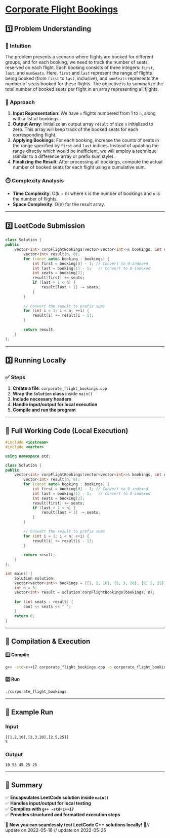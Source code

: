 # **[Corporate Flight Bookings](https://leetcode.com/problems/corporate-flight-bookings/description/)**  

## **1️⃣ Problem Understanding**  
### **📌 Intuition**  
The problem presents a scenario where flights are booked for different groups, and for each booking, we need to track the number of seats reserved on each flight. Each booking consists of three integers: `first`, `last`, and `numSeats`. Here, `first` and `last` represent the range of flights being booked (from `first` to `last`, inclusive), and `numSeats` represents the number of seats booked for these flights. The objective is to summarize the total number of booked seats per flight in an array representing all flights.

### **🚀 Approach**  
1. **Input Representation**: We have `n` flights numbered from 1 to `n`, along with a list of bookings.
2. **Output Array**: Initialize an output array `result` of size `n` initialized to zero. This array will keep track of the booked seats for each corresponding flight.
3. **Applying Bookings**: For each booking, increase the counts of seats in the range specified by `first` and `last` indices. Instead of updating the range directly which would be inefficient, we will employ a technique (similar to a difference array or prefix sum style).
4. **Finalizing the Result**: After processing all bookings, compute the actual number of booked seats for each flight using a cumulative sum.

### **⏱️ Complexity Analysis**  
- **Time Complexity**: O(k + n) where `k` is the number of bookings and `n` is the number of flights.  
- **Space Complexity**: O(n) for the result array.  

---  

## **2️⃣ LeetCode Submission**  
```cpp
class Solution {
public:
    vector<int> corpFlightBookings(vector<vector<int>>& bookings, int n) {
        vector<int> result(n, 0);
        for (const auto& booking : bookings) {
            int first = booking[0] - 1; // Convert to 0-indexed
            int last = booking[1] - 1;   // Convert to 0-indexed
            int seats = booking[2];
            result[first] += seats;
            if (last + 1 < n) {
                result[last + 1] -= seats;
            }
        }
        
        // Convert the result to prefix sums
        for (int i = 1; i < n; ++i) {
            result[i] += result[i - 1];
        }
        
        return result;
    }
};
```  

---  

## **3️⃣ Running Locally**  
### **✅ Steps**  
1. **Create a file**: `corporate_flight_bookings.cpp`  
2. **Wrap the `Solution` class** inside `main()`  
3. **Include necessary headers**  
4. **Handle input/output for local execution**  
5. **Compile and run the program**  

---  

## **📝 Full Working Code (Local Execution)**  
```cpp
#include <iostream>
#include <vector>

using namespace std;

class Solution {
public:
    vector<int> corpFlightBookings(vector<vector<int>>& bookings, int n) {
        vector<int> result(n, 0);
        for (const auto& booking : bookings) {
            int first = booking[0] - 1; // Convert to 0-indexed
            int last = booking[1] - 1;   // Convert to 0-indexed
            int seats = booking[2];
            result[first] += seats;
            if (last + 1 < n) {
                result[last + 1] -= seats;
            }
        }
        
        // Convert the result to prefix sums
        for (int i = 1; i < n; ++i) {
            result[i] += result[i - 1];
        }
        
        return result;
    }
};

int main() {
    Solution solution;
    vector<vector<int>> bookings = {{1, 2, 10}, {2, 3, 20}, {2, 5, 25}};
    int n = 5;
    vector<int> result = solution.corpFlightBookings(bookings, n);
    
    for (int seats : result) {
        cout << seats << " ";
    }
    return 0;
}
```  

---  

## **🔧 Compilation & Execution**  
#### **1️⃣ Compile**  
```bash
g++ -std=c++17 corporate_flight_bookings.cpp -o corporate_flight_bookings
```  

#### **2️⃣ Run**  
```bash
./corporate_flight_bookings
```  

---  

## **🎯 Example Run**  
### **Input**  
```
[[1,2,10],[2,3,20],[2,5,25]]
5
```  
### **Output**  
```
10 55 45 25 25 
```  

---  

## **📌 Summary**  
✅ **Encapsulates LeetCode solution inside `main()`**  
✅ **Handles input/output for local testing**  
✅ **Compiles with `g++ -std=c++17`**  
✅ **Provides structured and formatted execution steps**  

🚀 **Now you can seamlessly test LeetCode C++ solutions locally!** 🚀// update on 2022-05-16
// update on 2022-05-25

